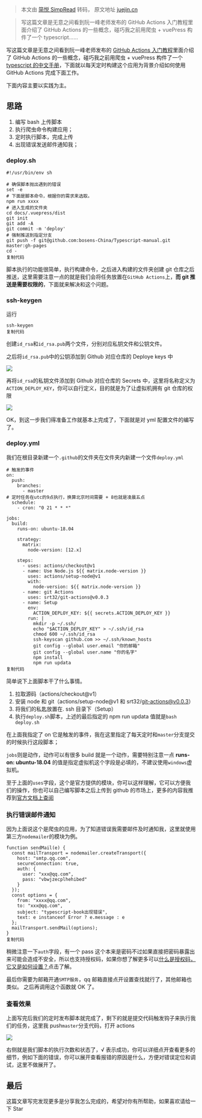 > 本文由 [简悦 SimpRead](http://ksria.com/simpread/) 转码， 原文地址 [juejin.cn](https://juejin.cn/post/6844904046776565767)

> 写这篇文章是无意之间看到阮一峰老师发布的 GitHub Actions 入门教程里面介绍了 GitHub Actions 的一些概念，碰巧我之前用爬虫 + vuePress 构件了一个 typescript......

写这篇文章是无意之间看到阮一峰老师发布的 [GitHub Actions 入门教程](http://www.ruanyifeng.com/blog/2019/09/getting-started-with-github-actions.html)里面介绍了 GitHub Actions 的一些概念，碰巧我之前用爬虫 + vuePress 构件了一个 [typescript 的中文手册](https://bosens-china.github.io/Typescript-manual/)，下面就以每天定时构建这个应用为背景介绍如何使用 GitHub Actions 完成下面工作。

下面内容主要以实践为主。

思路
--

1.  编写 bash 上传脚本
2.  执行爬虫命令构建应用；
3.  定时执行脚本，完成上传
4.  出现错误发送邮件通知我；

### deploy.sh

```
#!/usr/bin/env sh

# 确保脚本抛出遇到的错误
set -e
# 下面是脚本命令，根据你的需求来选取。
npm run xxxx
# 进入生成的文件夹
cd docs/.vuepress/dist
git init
git add -A
git commit -m 'deploy'
# 强制推送到指定分支
git push -f git@github.com:bosens-China/Typescript-manual.git master:gh-pages
cd -
复制代码
```

脚本执行的功能很简单，执行构建命令，之后进入构建的文件夹创建 git 仓库之后推送，这里需要注意一点的就是我们会将任务放置在`GitHub Actions`上，**而 git 推送是需要权限的**，下面就来解决和这个问题。

### ssh-keygen

运行

```
ssh-keygen
复制代码
```

创建`id_rsa`和`id_rsa.pub`两个文件，分别对应私钥文件和公钥文件。

之后将`id_rsa.pub`中的公钥添加到 Github 对应仓库的 Deploye keys 中

![](https://user-gold-cdn.xitu.io/2020/1/13/16f9deb5aa175f0f?imageView2/0/w/1280/h/960/ignore-error/1)

再将`id_rsa`的私钥文件添加到 Github 对应仓库的 Secrets 中，这里将名称定义为`ACTION_DEPLOY_KEY`，你可以自行定义，目的就是为了让虚拟机拥有 git 仓库的权限

![](https://user-gold-cdn.xitu.io/2020/1/13/16f9deb52f7e5467?imageView2/0/w/1280/h/960/ignore-error/1)

OK，到这一步我们得准备工作就基本上完成了，下面就是对 yml 配置文件的编写了。

### deploy.yml

我们在根目录新建一个`.github`的文件夹在文件夹内新建一个文件`deploy.yml`

```
# 触发的事件
on:
  push:
    branches:
      - master
# 定时任务在utc的9点执行，换算北京时间需要 + 8也就是凌晨五点
  schedule:
    - cron: "0 21 * * *"

jobs:
  build:
    runs-on: ubuntu-18.04

    strategy:
      matrix:
        node-version: [12.x]

    steps:
      - uses: actions/checkout@v1
      - name: Use Node.js ${{ matrix.node-version }}
        uses: actions/setup-node@v1
        with:
          node-version: ${{ matrix.node-version }}
      - name: git Actions
        uses: srt32/git-actions@v0.0.3
      - name: Setup
        env:
          ACTION_DEPLOY_KEY: ${{ secrets.ACTION_DEPLOY_KEY }}
        run: |
          mkdir -p ~/.ssh/
          echo "$ACTION_DEPLOY_KEY" > ~/.ssh/id_rsa
          chmod 600 ~/.ssh/id_rsa
          ssh-keyscan github.com >> ~/.ssh/known_hosts
          git config --global user.email "你的邮箱"
          git config --global user.name "你的名字"
          npm install
          npm run updata
复制代码
```

简单说下上面脚本干了什么事情。

1.  拉取源码（actions/checkout@v1）
2.  安装 node 和 git（actions/setup-node@v1 和 srt32/git-actions@v0.0.3）
3.  将我们的私匙放置在. ssh 目录下（Setup）
4.  执行`deploy.sh`脚本，上述的最后指定的 npm run updata 值就是`bash deploy.sh`

在上面我指定了 on 它是触发的事件，我在这里指定了每天定时和`master`分支提交的时候执行这段脚本；

`jobs`则是动作，动作可以有很多 build 就是一个动作，需要特别注意一点 **runs-on: ubuntu-18.04** 的值是指定虚拟机这个字段是必填的，不建议使用`windows`虚拟机。

至于上面的`uses`字段，这个是官方提供的模块，你可以这样理解，它可以方便我们的操作，你也可以自己编写脚本之后上传到 github 的市场上，更多的内容我推荐到[官方文档上查阅](https://github.com/features/actions)

### 执行错误邮件通知

因为上面说这个是爬虫的应用，为了知道错误我需要邮件及时通知我，这里就使用第三方`nodemailer`的模块为例。

```
function sendMail(e) {
  const mailTransport = nodemailer.createTransport({
    host: "smtp.qq.com",
    secureConnection: true,
    auth: {
      user: "xxx@qq.com",
      pass: "vbwjzecplhehibed"
    }
  });
  const options = {
    from: "xxxx@qq.com",
    to: "xxx@qq.com",
    subject: "typescript-book出现错误",
    text: e instanceof Error ? e.message : e
  };
  mailTransport.sendMail(options);
}
复制代码
```

稍微注意一下`auth`字段，有一个 pass 这个本来是密码不过如果直接把密码暴露出来可能会造成不安全，所以也支持授权码，如果你想了解更多可以[什么是授权码，它又是如何设置？](https://link.jianshu.com/?t=http%3A%2F%2Fservice.mail.qq.com%2Fcgi-bin%2Fhelp%3Fsubtype%3D1%26%26no%3D1001256%26%26id%3D28)点击了解。

最后你需要为邮箱开通`SMTP服务`，qq 邮箱直接点开设置查找就行了，其他邮箱也类似。 之后再调用这个函数就 OK 了。

### 查看效果

上面写完后我们的定时发布脚本就完成了，剩下的就是提交代码触发钩子来执行我们的任务，这里我 push`master`分支代码，打开 actions

![](https://user-gold-cdn.xitu.io/2020/1/13/16f9ded560ff8454?imageView2/0/w/1280/h/960/ignore-error/1)

右侧就是我们脚本的执行次数和状态了，√ 表示成功，你可以详细点开查看更多的细节，例如下面的错误，你可以展开查看报错的原因是什么，方便对错误定位和调试，这里不做展开了。

最后
--

这篇文章写完发现更多是分享我怎么完成的，希望对你有所帮助，如果喜欢请给一下 Star